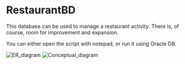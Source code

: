 
# RestaurantBD
This database can be used to manage a restaurant activity. There is, of course, room for improvement and expansion.

You can either open the script with notepad, or run it using Oracle DB.

![ER_diagram](https://user-images.githubusercontent.com/72128155/118796754-92aeab00-b8a4-11eb-8fdc-498407000b70.jpg)
![Conceptual_diagram](https://user-images.githubusercontent.com/72128155/118796810-9f330380-b8a4-11eb-83ad-3447812d017a.jpg)
